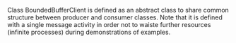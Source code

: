 Class BoundedBufferClient is defined as an abstract class to share common structure between producer and consumer classes.
Note that it is defined with a single message activity in order not to waiste further resources (infinite processes) during demonstrations of examples.
